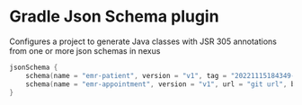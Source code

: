 # Gradle Json Schema plugin

Configures a project to generate Java classes with JSR 305 annotations from one or more json schemas in nexus

```kotlin
jsonSchema {
    schema(name = "emr-patient", version = "v1", tag = "20221115184349-274b84e0dd6883cb200b6b75c62bd6867a3f594a")
    schema(name = "emr-appointment", version = "v1", url = "git url", branch = "main")
}
```
